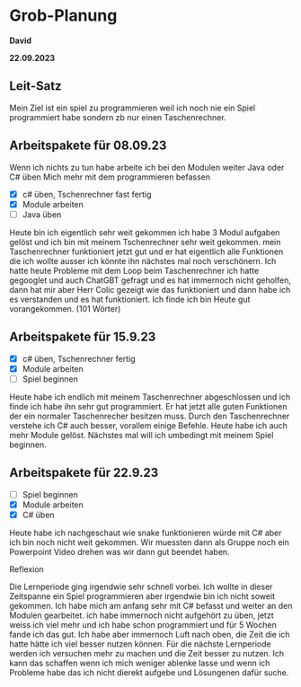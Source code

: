 # Grob-Planung

 **David**

**22.09.2023**

## Leit-Satz

 Mein Ziel ist ein spiel zu programmieren weil ich noch nie ein Spiel programmiert habe sondern zb nur einen Taschenrechner.

## Arbeitspakete für 08.09.23

 Wenn ich nichts zu tun habe arbeite ich bei den Modulen weiter
   Java oder C# üben
   Mich mehr mit dem programmieren befassen


- [x] c# üben, Tschenrechner fast fertig
- [x] Module arbeiten
- [ ] Java üben

 Heute bin ich eigentlich sehr weit gekommen ich habe 3 Modul aufgaben gelöst und ich bin mit meinem Tschenrechner sehr weit gekommen. mein Taschenrechner funktioniert jetzt gut und er hat eigentlich alle Funktionen die ich wollte ausser ich könnte ihn nächstes mal noch verschönern. Ich hatte heute Probleme mit dem Loop beim Taschenrechner ich hatte gegooglet und auch ChatGBT gefragt und es hat immernoch nicht geholfen, dann hat mir aber Herr Colic gezeigt wie das funktioniert und dann habe ich es verstanden und es hat funktioniert. Ich finde ich bin Heute gut vorangekommen. (101 Wörter)

## Arbeitspakete für 15.9.23

- [x] c# üben, Tschenrechner fertig
- [x] Module arbeiten
- [ ] Spiel beginnen

Heute habe ich endlich mit meinem Taschenrechner abgeschlossen und ich finde ich habe ihn sehr gut programmiert. Er hat jetzt alle guten Funktionen der ein normaler Taschenrecher besitzen muss. Durch den Taschenrechner verstehe ich C# auch besser, vorallem einige Befehle. Heute habe ich auch mehr Module gelöst. Nächstes mal will ich umbedingt mit meinem Spiel beginnen.


## Arbeitspakete für 22.9.23

- [ ]  Spiel beginnen
- [x] Module arbeiten
- [x] C# üben

Heute habe ich nachgeschaut wie snake funktionieren würde mit C# aber ich bin noch nicht weit gekommen. Wir muessten dann als Gruppe noch ein Powerpoint Video drehen was wir dann gut beendet haben.

Reflexion

Die Lernperiode ging irgendwie sehr schnell vorbei. Ich wollte in dieser Zeitspanne ein Spiel programmieren aber irgendwie bin ich nicht soweit gekommen. Ich habe mich am anfang sehr mit C# befasst und weiter an den Modulen gearbeitet. ich habe immernoch nicht aufgehört zu üben, jetzt weiss ich viel mehr und ich habe schon programmiert und für 5 Wochen fande ich das gut. Ich habe aber immernoch Luft nach oben, die Zeit die ich hatte hätte ich viel besser nutzen können. Für die nächste Lernperiode werden ich versuchen mehr zu machen und die Zeit besser zu nutzen. Ich kann das schaffen wenn ich mich weniger ablenke lasse und wenn ich Probleme habe das ich nicht dierekt aufgebe und Lösungenen dafür suche.
